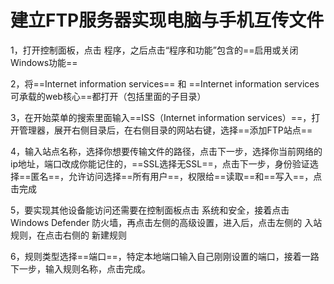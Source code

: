 
# 建立FTP服务器实现电脑与手机互传文件

1，打开控制面板，点击 程序，之后点击“程序和功能”包含的==启用或关闭Windows功能==

2，将==Internet information services== 和 ==Internet information services 可承载的web核心==都打开（包括里面的子目录）

3，在开始菜单的搜索里面输入==ISS（Internet information services）==，打开管理器，展开右侧目录后，在右侧目录的网站右键，选择==添加FTP站点==

4，输入站点名称，选择你想要传输文件的路径，点击下一步，选择你当前网络的ip地址，端口改成你能记住的，==SSL选择无SSL==，点击下一步，身份验证选择==匿名==，允许访问选择==所有用户==，权限给==读取==和==写入==，点击完成

5，要实现其他设备能访问还需要在控制面板点击 系统和安全，接着点击 Windows Defender 防火墙，再点击左侧的高级设置，进入后，点击左侧的 入站规则，在点击右侧的 新建规则

6，规则类型选择==端口==，特定本地端口输入自己刚刚设置的端口，接着一路下一步，输入规则名称，点击完成。